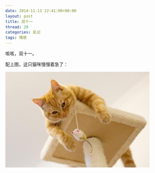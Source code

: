 ```yaml
---
date: 2014-11-11 22:41:00+00:00
layout: post
title: 双十一
thread: 20
categories: 乱记
tags: 情感
---
```


咳咳，双十一。

配上图，这只猫咪慢慢着急了：

![double-eleven](../assets/img/2014111101.jpg)
